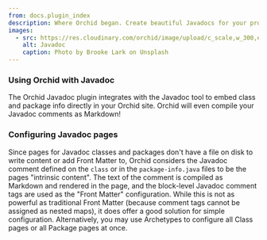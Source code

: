 ```yaml
---
from: docs.plugin_index
description: Where Orchid began. Create beautiful Javadocs for your project within your Orchid site.
images:
  - src: https://res.cloudinary.com/orchid/image/upload/c_scale,w_300,e_blur:150/v1524974952/plugins/javadoc.jpg
    alt: Javadoc
    caption: Photo by Brooke Lark on Unsplash
---
```


### Using Orchid with Javadoc

The Orchid Javadoc plugin integrates with the Javadoc tool to embed class and package info directly in your Orchid site.
Orchid will even compile your Javadoc comments as Markdown!

### Configuring Javadoc pages

Since pages for Javadoc classes and packages don't have a file on disk to write content or add Front Matter to, Orchid
considers the Javadoc comment defined on the `class` or in the `package-info.java` files to be the pages "intrinsic 
content". The text of the comment is compiled as Markdown and rendered in the page, and the block-level Javadoc comment
tags are used as the "Front Matter" configuration. While this is not as powerful as traditional Front Matter (because 
comment tags cannot be assigned as nested maps), it does offer a good solution for simple configuration. Alternatively, 
you may use Archetypes to configure all Class pages or all Package pages at once.
